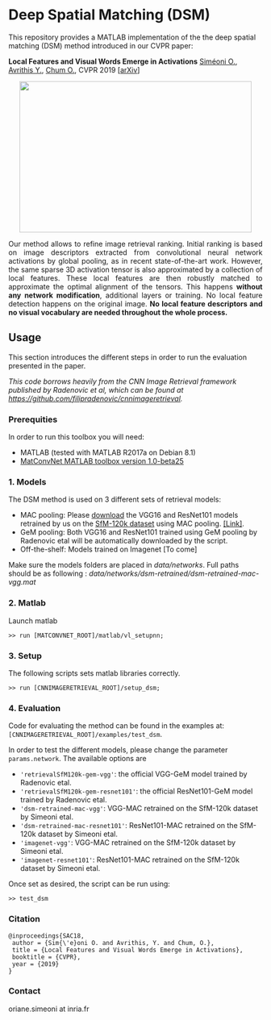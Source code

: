 # Deep Spatial Matching (DSM)

This repository provides a MATLAB implementation of the the deep spatial matching (DSM) method introduced in our CVPR paper:

**Local Features and Visual Words Emerge in Activations** 
[Siméoni O.](http://people.rennes.inria.fr/Oriane.Simeoni/), [Avrithis Y.](https://avrithis.net/), [Chum O.](http://cmp.felk.cvut.cz/~chum/), 
CVPR 2019 [[arXiv](https://arxiv.org/abs/1905.06358)]

<p align="center">
  <img src="http://people.rennes.inria.fr/Oriane.Simeoni/img/cvpr2019.jpg" width="460" height="300" >
</div>

<p align="justify">
Our method allows to refine image retrieval ranking. Initial ranking is based on image descriptors extracted from convolutional neural network activations by global pooling, as in recent state-of-the-art work. However, the same sparse 3D activation tensor is also approximated by a collection of local features. These local features are then robustly matched to approximate the optimal alignment of the tensors. This happens <strong>without any network modification</strong>, additional layers or training. No local feature detection happens on the original image. <strong>No local feature descriptors and no visual vocabulary are needed throughout the whole process.</strong>
</p>


## Usage

This section introduces the different steps in order to run the evaluation presented in the paper.

*This code borrows heavily from the CNN Image Retrieval framework published by Radenovic et al, which can be found at https://github.com/filipradenovic/cnnimageretrieval.*


### Prerequities
In order to run this toolbox you will need:

- MATLAB (tested with MATLAB R2017a on Debian 8.1)
- [MatConvNet MATLAB toolbox version 1.0-beta25](https://www.vlfeat.org/matconvnet/)

### 1. Models

The DSM method is used on 3 different sets of retrieval models:
- MAC pooling: Please [download](https://drive.google.com/open?id=1konm3rVuCwNQO4H7AlLR_nbv9gcqQvZw) the VGG16 and ResNet101 models retrained by us on the [SfM-120k dataset](https://arxiv.org/abs/1711.02512) using MAC pooling. [[Link]](https://drive.google.com/open?id=1konm3rVuCwNQO4H7AlLR_nbv9gcqQvZw).
- GeM pooling: Both VGG16 and ResNet101 trained using GeM pooling by Radenovic etal will be automatically downloaded by the script. 
- Off-the-shelf: Models trained on Imagenet [To come]

Make sure the models folders are placed in *data/networks*. Full paths should be as following : *data/networks/dsm-retrained/dsm-retrained-mac-vgg.mat* 

### 2. Matlab

Launch matlab
```
>> run [MATCONVNET_ROOT]/matlab/vl_setupnn;
```

### 3. Setup

The following scripts sets matlab libraries correctly.  
```
>> run [CNNIMAGERETRIEVAL_ROOT]/setup_dsm;
```

### 4. Evaluation

Code for evaluating the method can be found in the examples at: ```[CNNIMAGERETRIEVAL_ROOT]/examples/test_dsm```. 

In order to test the different models, please change the parameter ```params.network```. The available options are

- `'retrievalSfM120k-gem-vgg'`: the official VGG-GeM model trained by Radenovic etal.
- `'retrievalSfM120k-gem-resnet101'`: the official ResNet101-GeM model trained by Radenovic etal.
- `'dsm-retrained-mac-vgg'`: VGG-MAC retrained on the SfM-120k dataset by Simeoni etal.
- `'dsm-retrained-mac-resnet101'`: ResNet101-MAC retrained on the SfM-120k dataset by Simeoni etal.
- `'imagenet-vgg'`: VGG-MAC retrained on the SfM-120k dataset by Simeoni etal.
- `'imagenet-resnet101'`: ResNet101-MAC retrained on the SfM-120k dataset by Simeoni etal.


Once set as desired, the script can be run using:

```
>> test_dsm
```


### Citation
```
@inproceedings{SAC18,
 author = {Sim{\'e}oni O. and Avrithis, Y. and Chum, O.},
 title = {Local Features and Visual Words Emerge in Activations},
 booktitle = {CVPR},
 year = {2019}
}
```

### Contact

oriane.simeoni at inria.fr
